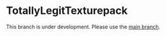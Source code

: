 # TotallyLegitTexturepack
This branch is under development. Please use the [main branch](https://github.com/cat1554/dmr/tree/main).